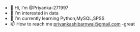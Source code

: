 - 👋 Hi, I’m @Priyanka-271997
- 👀 I’m interested in data
- 🌱 I’m currently learning Python,MySQL,SPSS
- 📫 How to reach me priyankashibarnwal@gmail.com
-great


